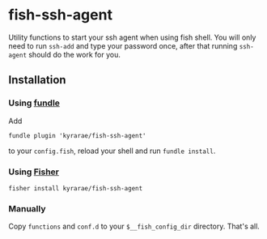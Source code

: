 # fish-ssh-agent

Utility functions to start your ssh agent when using fish shell.
You will only need to run `ssh-add` and type your password once,
after that running `ssh-agent` should do the work for you.

## Installation

### Using [fundle](https://github.com/danhper/fundle)

Add

```
fundle plugin 'kyrarae/fish-ssh-agent'
```

to your `config.fish`, reload your shell and run `fundle install`.

### Using [Fisher](https://github.com/jorgebucaran/fisher)

```
fisher install kyrarae/fish-ssh-agent
```

### Manually

Copy `functions` and `conf.d` to your `$__fish_config_dir` directory. That's all.
